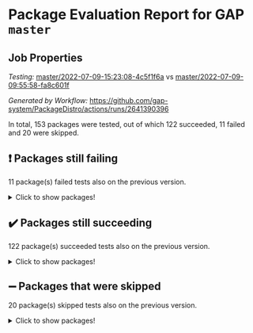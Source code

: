 # Package Evaluation Report for GAP `master`

## Job Properties

*Testing:* [master/2022-07-09-15:23:08-4c5f1f6a](https://github.com/gap-system/PackageDistro/blob/data/reports/master/2022-07-09-15:23:08-4c5f1f6a) vs [master/2022-07-09-09:55:58-fa8c601f](https://github.com/gap-system/PackageDistro/blob/data/reports/master/2022-07-09-09:55:58-fa8c601f)

*Generated by Workflow:* https://github.com/gap-system/PackageDistro/actions/runs/2641390396

In total, 153 packages were tested, out of which 122 succeeded, 11 failed and 20 were skipped.

## :exclamation: Packages still failing

11 package(s) failed tests also on the previous version.
<details><summary>Click to show packages!</summary>

- fining 1.4.1 [(failure)](https://github.com/gap-system/PackageDistro/runs/7264360795?check_suite_focus=true)
- francy 1.2.4 [(failure)](https://github.com/gap-system/PackageDistro/runs/7264360940?check_suite_focus=true)
- hap 1.44 [(failure)](https://github.com/gap-system/PackageDistro/runs/7264361403?check_suite_focus=true)
- normalizinterface 1.3.3 [(failure)](https://github.com/gap-system/PackageDistro/runs/7264362567?check_suite_focus=true)
- packagemanager 1.2 [(failure)](https://github.com/gap-system/PackageDistro/runs/7264362704?check_suite_focus=true)
- qpa 1.33 [(failure)](https://github.com/gap-system/PackageDistro/runs/7264362821?check_suite_focus=true)
- rcwa 4.6.4 [(failure)](https://github.com/gap-system/PackageDistro/runs/7264362868?check_suite_focus=true)
- recog 1.3.2 [(failure)](https://github.com/gap-system/PackageDistro/runs/7264362899?check_suite_focus=true)
- semigroups 4.0.0 [(failure)](https://github.com/gap-system/PackageDistro/runs/7264363006?check_suite_focus=true)
- ugaly 4.0.2 [(failure)](https://github.com/gap-system/PackageDistro/runs/7264363472?check_suite_focus=true)
- yangbaxter 0.10.0 [(failure)](https://github.com/gap-system/PackageDistro/runs/7264363856?check_suite_focus=true)
</details>

## :heavy_check_mark: Packages still succeeding

122 package(s) succeeded tests also on the previous version.
<details><summary>Click to show packages!</summary>

- ace 5.4 [(success)](https://github.com/gap-system/PackageDistro/runs/7264359628?check_suite_focus=true)
- aclib 1.3.2 [(success)](https://github.com/gap-system/PackageDistro/runs/7264359667?check_suite_focus=true)
- agt 0.2 [(success)](https://github.com/gap-system/PackageDistro/runs/7264359703?check_suite_focus=true)
- alnuth 3.2.1 [(success)](https://github.com/gap-system/PackageDistro/runs/7264359743?check_suite_focus=true)
- anupq 3.2.6 [(success)](https://github.com/gap-system/PackageDistro/runs/7264359782?check_suite_focus=true)
- atlasrep 2.1.2 [(success)](https://github.com/gap-system/PackageDistro/runs/7264359817?check_suite_focus=true)
- autodoc 2022.03.10 [(success)](https://github.com/gap-system/PackageDistro/runs/7264359861?check_suite_focus=true)
- automata 1.15 [(success)](https://github.com/gap-system/PackageDistro/runs/7264359911?check_suite_focus=true)
- automgrp 1.3.2 [(success)](https://github.com/gap-system/PackageDistro/runs/7264359945?check_suite_focus=true)
- autpgrp 1.10.2 [(success)](https://github.com/gap-system/PackageDistro/runs/7264359982?check_suite_focus=true)
- cap 2022.06-05 [(success)](https://github.com/gap-system/PackageDistro/runs/7264360026?check_suite_focus=true)
- caratinterface 2.3.3 [(success)](https://github.com/gap-system/PackageDistro/runs/7264360061?check_suite_focus=true)
- cddinterface 2020.06.24 [(success)](https://github.com/gap-system/PackageDistro/runs/7264360101?check_suite_focus=true)
- circle 1.6.5 [(success)](https://github.com/gap-system/PackageDistro/runs/7264360143?check_suite_focus=true)
- classicpres 1.22 [(success)](https://github.com/gap-system/PackageDistro/runs/7264360174?check_suite_focus=true)
- cohomolo 1.6.10 [(success)](https://github.com/gap-system/PackageDistro/runs/7264360201?check_suite_focus=true)
- congruence 1.2.4 [(success)](https://github.com/gap-system/PackageDistro/runs/7264360229?check_suite_focus=true)
- corelg 1.56 [(success)](https://github.com/gap-system/PackageDistro/runs/7264360255?check_suite_focus=true)
- crime 1.6 [(success)](https://github.com/gap-system/PackageDistro/runs/7264360283?check_suite_focus=true)
- crisp 1.4.5 [(success)](https://github.com/gap-system/PackageDistro/runs/7264360309?check_suite_focus=true)
- crypting 0.10 [(success)](https://github.com/gap-system/PackageDistro/runs/7264360341?check_suite_focus=true)
- cryst 4.1.24 [(success)](https://github.com/gap-system/PackageDistro/runs/7264360373?check_suite_focus=true)
- crystcat 1.1.9 [(success)](https://github.com/gap-system/PackageDistro/runs/7264360402?check_suite_focus=true)
- ctbllib 1.3.4 [(success)](https://github.com/gap-system/PackageDistro/runs/7264360426?check_suite_focus=true)
- cubefree 1.19 [(success)](https://github.com/gap-system/PackageDistro/runs/7264360455?check_suite_focus=true)
- curlinterface 2.2.2 [(success)](https://github.com/gap-system/PackageDistro/runs/7264360486?check_suite_focus=true)
- cvec 2.7.5 [(success)](https://github.com/gap-system/PackageDistro/runs/7264360513?check_suite_focus=true)
- datastructures 0.2.7 [(success)](https://github.com/gap-system/PackageDistro/runs/7264360530?check_suite_focus=true)
- deepthought 1.0.5 [(success)](https://github.com/gap-system/PackageDistro/runs/7264360551?check_suite_focus=true)
- design 1.7 [(success)](https://github.com/gap-system/PackageDistro/runs/7264360580?check_suite_focus=true)
- difsets 2.3.1 [(success)](https://github.com/gap-system/PackageDistro/runs/7264360604?check_suite_focus=true)
- digraphs 1.5.3 [(success)](https://github.com/gap-system/PackageDistro/runs/7264360626?check_suite_focus=true)
- edim 1.3.5 [(success)](https://github.com/gap-system/PackageDistro/runs/7264360645?check_suite_focus=true)
- example 4.3.1 [(success)](https://github.com/gap-system/PackageDistro/runs/7264360664?check_suite_focus=true)
- factint 1.6.3 [(success)](https://github.com/gap-system/PackageDistro/runs/7264360680?check_suite_focus=true)
- ferret 1.0.8 [(success)](https://github.com/gap-system/PackageDistro/runs/7264360705?check_suite_focus=true)
- fga 1.4.0 [(success)](https://github.com/gap-system/PackageDistro/runs/7264360743?check_suite_focus=true)
- float 1.0.3 [(success)](https://github.com/gap-system/PackageDistro/runs/7264360821?check_suite_focus=true)
- format 1.4.3 [(success)](https://github.com/gap-system/PackageDistro/runs/7264360844?check_suite_focus=true)
- forms 1.2.8 [(success)](https://github.com/gap-system/PackageDistro/runs/7264360874?check_suite_focus=true)
- fplsa 1.2.5 [(success)](https://github.com/gap-system/PackageDistro/runs/7264360894?check_suite_focus=true)
- fr 2.4.8 [(success)](https://github.com/gap-system/PackageDistro/runs/7264360911?check_suite_focus=true)
- fwtree 1.3 [(success)](https://github.com/gap-system/PackageDistro/runs/7264360975?check_suite_focus=true)
- gbnp 1.0.5 [(success)](https://github.com/gap-system/PackageDistro/runs/7264361000?check_suite_focus=true)
- generalizedmorphismsforcap 2022.05-01 [(success)](https://github.com/gap-system/PackageDistro/runs/7264361037?check_suite_focus=true)
- genss 1.6.6 [(success)](https://github.com/gap-system/PackageDistro/runs/7264361077?check_suite_focus=true)
- gradedringforhomalg 2022.06-01 [(success)](https://github.com/gap-system/PackageDistro/runs/7264361108?check_suite_focus=true)
- grape 4.8.5 [(success)](https://github.com/gap-system/PackageDistro/runs/7264361152?check_suite_focus=true)
- groupoids 1.69 [(success)](https://github.com/gap-system/PackageDistro/runs/7264361209?check_suite_focus=true)
- grpconst 2.6.2 [(success)](https://github.com/gap-system/PackageDistro/runs/7264361272?check_suite_focus=true)
- guarana 0.96.3 [(success)](https://github.com/gap-system/PackageDistro/runs/7264361325?check_suite_focus=true)
- guava 3.16 [(success)](https://github.com/gap-system/PackageDistro/runs/7264361368?check_suite_focus=true)
- hapcryst 0.1.14 [(success)](https://github.com/gap-system/PackageDistro/runs/7264361446?check_suite_focus=true)
- hecke 1.5.3 [(success)](https://github.com/gap-system/PackageDistro/runs/7264361476?check_suite_focus=true)
- help 3.5 [(success)](https://github.com/gap-system/PackageDistro/runs/7264361505?check_suite_focus=true)
- idrel 2.44 [(success)](https://github.com/gap-system/PackageDistro/runs/7264361537?check_suite_focus=true)
- images 1.3.1 [(success)](https://github.com/gap-system/PackageDistro/runs/7264361558?check_suite_focus=true)
- intpic 0.3.0 [(success)](https://github.com/gap-system/PackageDistro/runs/7264361601?check_suite_focus=true)
- io 4.7.2 [(success)](https://github.com/gap-system/PackageDistro/runs/7264361638?check_suite_focus=true)
- irredsol 1.4.3 [(success)](https://github.com/gap-system/PackageDistro/runs/7264361674?check_suite_focus=true)
- json 2.1.0 [(success)](https://github.com/gap-system/PackageDistro/runs/7264361712?check_suite_focus=true)
- jupyterkernel 1.4.1 [(success)](https://github.com/gap-system/PackageDistro/runs/7264361750?check_suite_focus=true)
- jupyterviz 1.5.1 [(success)](https://github.com/gap-system/PackageDistro/runs/7264361793?check_suite_focus=true)
- kan 1.34 [(success)](https://github.com/gap-system/PackageDistro/runs/7264361825?check_suite_focus=true)
- kbmag 1.5.9 [(success)](https://github.com/gap-system/PackageDistro/runs/7264361861?check_suite_focus=true)
- laguna 3.9.5 [(success)](https://github.com/gap-system/PackageDistro/runs/7264361899?check_suite_focus=true)
- liealgdb 2.2.1 [(success)](https://github.com/gap-system/PackageDistro/runs/7264361946?check_suite_focus=true)
- liepring 2.6 [(success)](https://github.com/gap-system/PackageDistro/runs/7264361985?check_suite_focus=true)
- liering 2.4.2 [(success)](https://github.com/gap-system/PackageDistro/runs/7264362091?check_suite_focus=true)
- linearalgebraforcap 2022.06-03 [(success)](https://github.com/gap-system/PackageDistro/runs/7264362143?check_suite_focus=true)
- loops 3.4.1 [(success)](https://github.com/gap-system/PackageDistro/runs/7264362185?check_suite_focus=true)
- lpres 1.0.3 [(success)](https://github.com/gap-system/PackageDistro/runs/7264362222?check_suite_focus=true)
- majoranaalgebras 1.4 [(success)](https://github.com/gap-system/PackageDistro/runs/7264362256?check_suite_focus=true)
- mapclass 1.4.5 [(success)](https://github.com/gap-system/PackageDistro/runs/7264362283?check_suite_focus=true)
- matgrp 0.64 [(success)](https://github.com/gap-system/PackageDistro/runs/7264362319?check_suite_focus=true)
- modisom 2.5.2 [(success)](https://github.com/gap-system/PackageDistro/runs/7264362355?check_suite_focus=true)
- modulepresentationsforcap 2022.05-03 [(success)](https://github.com/gap-system/PackageDistro/runs/7264362387?check_suite_focus=true)
- monoidalcategories 2022.06-07 [(success)](https://github.com/gap-system/PackageDistro/runs/7264362430?check_suite_focus=true)
- nconvex 2020.11-04 [(success)](https://github.com/gap-system/PackageDistro/runs/7264362458?check_suite_focus=true)
- nilmat 1.4.1 [(success)](https://github.com/gap-system/PackageDistro/runs/7264362495?check_suite_focus=true)
- nock 1.5 [(success)](https://github.com/gap-system/PackageDistro/runs/7264362528?check_suite_focus=true)
- nq 2.5.8 [(success)](https://github.com/gap-system/PackageDistro/runs/7264362601?check_suite_focus=true)
- numericalsgps 1.3.0 [(success)](https://github.com/gap-system/PackageDistro/runs/7264362638?check_suite_focus=true)
- openmath 11.5.1 [(success)](https://github.com/gap-system/PackageDistro/runs/7264362665?check_suite_focus=true)
- orb 4.8.4 [(success)](https://github.com/gap-system/PackageDistro/runs/7264362684?check_suite_focus=true)
- patternclass 2.4.2 [(success)](https://github.com/gap-system/PackageDistro/runs/7264362724?check_suite_focus=true)
- permut 2.0.4 [(success)](https://github.com/gap-system/PackageDistro/runs/7264362746?check_suite_focus=true)
- polenta 1.3.10 [(success)](https://github.com/gap-system/PackageDistro/runs/7264362762?check_suite_focus=true)
- polymaking 0.8.6 [(success)](https://github.com/gap-system/PackageDistro/runs/7264362774?check_suite_focus=true)
- primgrp 3.4.2 [(success)](https://github.com/gap-system/PackageDistro/runs/7264362788?check_suite_focus=true)
- profiling 2.5.0 [(success)](https://github.com/gap-system/PackageDistro/runs/7264362805?check_suite_focus=true)
- quagroup 1.8.3 [(success)](https://github.com/gap-system/PackageDistro/runs/7264362839?check_suite_focus=true)
- radiroot 2.9 [(success)](https://github.com/gap-system/PackageDistro/runs/7264362853?check_suite_focus=true)
- rds 1.8 [(success)](https://github.com/gap-system/PackageDistro/runs/7264362884?check_suite_focus=true)
- repndecomp 1.2.1 [(success)](https://github.com/gap-system/PackageDistro/runs/7264362921?check_suite_focus=true)
- repsn 3.1.0 [(success)](https://github.com/gap-system/PackageDistro/runs/7264362944?check_suite_focus=true)
- resclasses 4.7.2 [(success)](https://github.com/gap-system/PackageDistro/runs/7264362960?check_suite_focus=true)
- scscp 2.3.1 [(success)](https://github.com/gap-system/PackageDistro/runs/7264362979?check_suite_focus=true)
- sglppow 2.2 [(success)](https://github.com/gap-system/PackageDistro/runs/7264363030?check_suite_focus=true)
- sgpviz 0.999.5 [(success)](https://github.com/gap-system/PackageDistro/runs/7264363056?check_suite_focus=true)
- simpcomp 2.1.14 [(success)](https://github.com/gap-system/PackageDistro/runs/7264363090?check_suite_focus=true)
- singular 2020.12.18 [(success)](https://github.com/gap-system/PackageDistro/runs/7264363120?check_suite_focus=true)
- sla 1.5.3 [(success)](https://github.com/gap-system/PackageDistro/runs/7264363147?check_suite_focus=true)
- smallgrp 1.5 [(success)](https://github.com/gap-system/PackageDistro/runs/7264363169?check_suite_focus=true)
- smallsemi 0.6.13 [(success)](https://github.com/gap-system/PackageDistro/runs/7264363211?check_suite_focus=true)
- sonata 2.9.4 [(success)](https://github.com/gap-system/PackageDistro/runs/7264363233?check_suite_focus=true)
- sophus 1.25 [(success)](https://github.com/gap-system/PackageDistro/runs/7264363254?check_suite_focus=true)
- spinsym 1.5.2 [(success)](https://github.com/gap-system/PackageDistro/runs/7264363283?check_suite_focus=true)
- symbcompcc 1.3.2 [(success)](https://github.com/gap-system/PackageDistro/runs/7264363306?check_suite_focus=true)
- thelma 1.3 [(success)](https://github.com/gap-system/PackageDistro/runs/7264363327?check_suite_focus=true)
- tomlib 1.2.9 [(success)](https://github.com/gap-system/PackageDistro/runs/7264363353?check_suite_focus=true)
- toric 1.9.5 [(success)](https://github.com/gap-system/PackageDistro/runs/7264363383?check_suite_focus=true)
- transgrp 3.6.2 [(success)](https://github.com/gap-system/PackageDistro/runs/7264363414?check_suite_focus=true)
- unipot 1.5 [(success)](https://github.com/gap-system/PackageDistro/runs/7264363519?check_suite_focus=true)
- unitlib 4.1.0 [(success)](https://github.com/gap-system/PackageDistro/runs/7264363568?check_suite_focus=true)
- utils 0.74 [(success)](https://github.com/gap-system/PackageDistro/runs/7264363615?check_suite_focus=true)
- uuid 0.7 [(success)](https://github.com/gap-system/PackageDistro/runs/7264363674?check_suite_focus=true)
- walrus 0.9991 [(success)](https://github.com/gap-system/PackageDistro/runs/7264363713?check_suite_focus=true)
- wedderga 4.10.2 [(success)](https://github.com/gap-system/PackageDistro/runs/7264363750?check_suite_focus=true)
- xmod 2.88 [(success)](https://github.com/gap-system/PackageDistro/runs/7264363797?check_suite_focus=true)
- xmodalg 1.22 [(success)](https://github.com/gap-system/PackageDistro/runs/7264363826?check_suite_focus=true)
- zeromqinterface 0.13 [(success)](https://github.com/gap-system/PackageDistro/runs/7264363884?check_suite_focus=true)
</details>

## :heavy_minus_sign: Packages that were skipped

20 package(s) skipped tests also on the previous version.
<details><summary>Click to show packages!</summary>

- 4ti2interface 2022.03-01 [(skipped)](https://github.com/gap-system/PackageDistro/runs/7264315198?check_suite_focus=true)
- browse 1.8.14 [(skipped)](https://github.com/gap-system/PackageDistro/runs/7264315198?check_suite_focus=true)
- examplesforhomalg 2022.03-01 [(skipped)](https://github.com/gap-system/PackageDistro/runs/7264315198?check_suite_focus=true)
- gapdoc 1.6.5 [(skipped)](https://github.com/gap-system/PackageDistro/runs/7264315198?check_suite_focus=true)
- gauss 2022.03-01 [(skipped)](https://github.com/gap-system/PackageDistro/runs/7264315198?check_suite_focus=true)
- gaussforhomalg 2022.03-01 [(skipped)](https://github.com/gap-system/PackageDistro/runs/7264315198?check_suite_focus=true)
- gradedmodules 2022.03-01 [(skipped)](https://github.com/gap-system/PackageDistro/runs/7264315198?check_suite_focus=true)
- homalg 2022.03-01 [(skipped)](https://github.com/gap-system/PackageDistro/runs/7264315198?check_suite_focus=true)
- homalgtocas 2022.03-01 [(skipped)](https://github.com/gap-system/PackageDistro/runs/7264315198?check_suite_focus=true)
- io_forhomalg 2022.03-01 [(skipped)](https://github.com/gap-system/PackageDistro/runs/7264315198?check_suite_focus=true)
- itc 1.5.1 [(skipped)](https://github.com/gap-system/PackageDistro/runs/7264315198?check_suite_focus=true)
- localizeringforhomalg 2022.03-01 [(skipped)](https://github.com/gap-system/PackageDistro/runs/7264315198?check_suite_focus=true)
- matricesforhomalg 2022.06-01 [(skipped)](https://github.com/gap-system/PackageDistro/runs/7264315198?check_suite_focus=true)
- modules 2022.03-01 [(skipped)](https://github.com/gap-system/PackageDistro/runs/7264315198?check_suite_focus=true)
- polycyclic 2.16 [(skipped)](https://github.com/gap-system/PackageDistro/runs/7264315198?check_suite_focus=true)
- ringsforhomalg 2022.04-01 [(skipped)](https://github.com/gap-system/PackageDistro/runs/7264315198?check_suite_focus=true)
- sco 2022.03-01 [(skipped)](https://github.com/gap-system/PackageDistro/runs/7264315198?check_suite_focus=true)
- toolsforhomalg 2022.05-01 [(skipped)](https://github.com/gap-system/PackageDistro/runs/7264315198?check_suite_focus=true)
- toricvarieties 2022.03.23 [(skipped)](https://github.com/gap-system/PackageDistro/runs/7264315198?check_suite_focus=true)
- xgap 4.31 [(skipped)](https://github.com/gap-system/PackageDistro/runs/7264315198?check_suite_focus=true)
</details>

